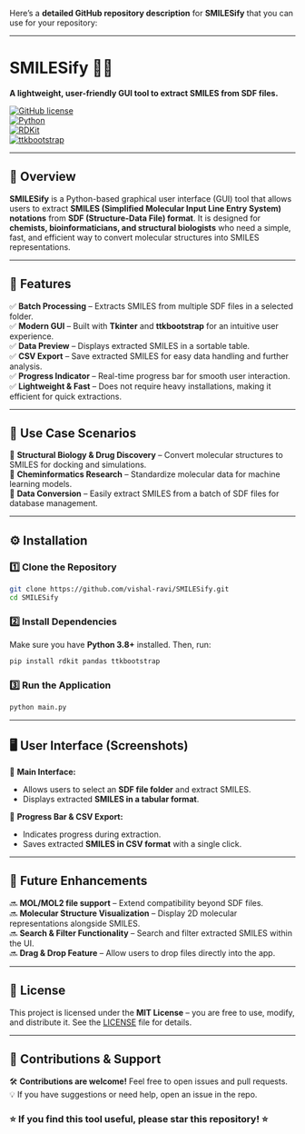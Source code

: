 Here’s a **detailed GitHub repository description** for **SMILESify** that you can use for your repository:  

---

# **SMILESify** 🧪✨  
**A lightweight, user-friendly GUI tool to extract SMILES from SDF files.**  

[![GitHub license](https://img.shields.io/github/license/vishal-ravi/SMILESify)](LICENSE)  
[![Python](https://img.shields.io/badge/Python-3.8+-blue.svg)](https://www.python.org/downloads/)  
[![RDKit](https://img.shields.io/badge/RDKit-Chemistry-green)](https://www.rdkit.org/)  
[![ttkbootstrap](https://img.shields.io/badge/UI-Tkinter%20+%20ttkbootstrap-purple)](https://ttkbootstrap.readthedocs.io/)  

---

## 📌 **Overview**  
**SMILESify** is a Python-based graphical user interface (GUI) tool that allows users to extract **SMILES (Simplified Molecular Input Line Entry System) notations** from **SDF (Structure-Data File) format**. It is designed for **chemists, bioinformaticians, and structural biologists** who need a simple, fast, and efficient way to convert molecular structures into SMILES representations.  

---

## 🎯 **Features**  
✅ **Batch Processing** – Extracts SMILES from multiple SDF files in a selected folder.  
✅ **Modern GUI** – Built with **Tkinter** and **ttkbootstrap** for an intuitive user experience.  
✅ **Data Preview** – Displays extracted SMILES in a sortable table.  
✅ **CSV Export** – Save extracted SMILES for easy data handling and further analysis.  
✅ **Progress Indicator** – Real-time progress bar for smooth user interaction.  
✅ **Lightweight & Fast** – Does not require heavy installations, making it efficient for quick extractions.  

---

## 🔬 **Use Case Scenarios**  
📌 **Structural Biology & Drug Discovery** – Convert molecular structures to SMILES for docking and simulations.  
📌 **Cheminformatics Research** – Standardize molecular data for machine learning models.  
📌 **Data Conversion** – Easily extract SMILES from a batch of SDF files for database management.  

---

## ⚙️ **Installation**  
### **1️⃣ Clone the Repository**  
```bash
git clone https://github.com/vishal-ravi/SMILESify.git
cd SMILESify
```
### **2️⃣ Install Dependencies**  
Make sure you have **Python 3.8+** installed. Then, run:  
```bash
pip install rdkit pandas ttkbootstrap
```
### **3️⃣ Run the Application**  
```bash
python main.py
```

---

## 🖥 **User Interface (Screenshots)**  
🔹 **Main Interface:**  
- Allows users to select an **SDF file folder** and extract SMILES.  
- Displays extracted **SMILES in a tabular format**.  

🔹 **Progress Bar & CSV Export:**  
- Indicates progress during extraction.  
- Saves extracted **SMILES in CSV format** with a single click.  

---

## 🚀 **Future Enhancements**  
🔜 **MOL/MOL2 file support** – Extend compatibility beyond SDF files.  
🔜 **Molecular Structure Visualization** – Display 2D molecular representations alongside SMILES.  
🔜 **Search & Filter Functionality** – Search and filter extracted SMILES within the UI.  
🔜 **Drag & Drop Feature** – Allow users to drop files directly into the app.  

---

## 📜 **License**  
This project is licensed under the **MIT License** – you are free to use, modify, and distribute it. See the [LICENSE](LICENSE) file for details.  

---

## 🤝 **Contributions & Support**  
🛠 **Contributions are welcome!** Feel free to open issues and pull requests.  
💡 If you have suggestions or need help, open an issue in the repo.  

### ⭐ **If you find this tool useful, please star this repository!** ⭐  



